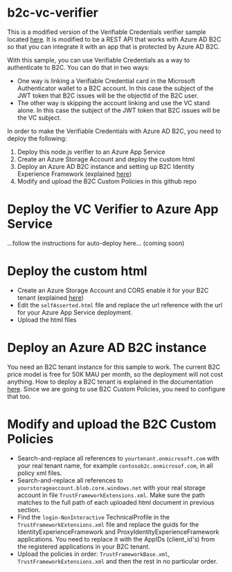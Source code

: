 # b2c-vc-verifier

This is a modified version of the Verifiable Credentials verifier sample located [here](https://github.com/Azure-Samples/active-directory-verifiable-credentials/tree/main/verifier). It is modified to be a REST API that works with Azure AD B2C so that you can integrate it with an app that is protected by Azure AD B2C.

With this sample, you can use Verifiable Credentials as a way to authenticate to B2C. You can do that in two ways:
- One way is linking a Verifiable Credential card in the Microsoft Authenticator wallet to a B2C account. In this case the subject of the JWT token that B2C issues will be the objectId of the B2C user. 
- The other way is skipping the account linking and use the VC stand alone. In this case the subject of the JWT token that B2C issues will be the VC subject. 

In order to make the Verifiable Credentials with Azure AD B2C, you need to deploy the following:

1. Deploy this node.js verifier to an Azure App Service
1. Create an Azure Storage Account and deploy the custom html
1. Deploy an Azure AD B2C instance and setting up B2C Identity Experience Framework (explained [here](https://docs.microsoft.com/en-us/azure/active-directory-b2c/custom-policy-get-started))
1. Modify and upload the B2C Custom Policies in this github repo

# Deploy the VC Verifier to Azure App Service

...follow the instructions for auto-deploy here... (coming soon)

# Deploy the custom html

- Create an Azure Storage Account and CORS enable it for your B2C tenant (explained [here](https://docs.microsoft.com/en-us/azure/active-directory-b2c/customize-ui-with-html?pivots=b2c-user-flow#2-create-an-azure-blob-storage-account))
- Edit the `selfAsserted.html` file and replace the url reference with the url for your Azure App Service deployment.
- Upload the html files

# Deploy an Azure AD B2C instance

You need an B2C tenant instance for this sample to work. The current B2C price model is free for 50K MAU per month, so the deployment will not cost anything. How to deploy a B2C tenant is explained in the documentation [here](https://docs.microsoft.com/en-us/azure/active-directory-b2c/custom-policy-get-started). Since we are going to use B2C Custom Policies, you need to configure that too.

# Modify and upload the B2C Custom Policies

- Search-and-replace all references to `yourtenant.onmicrosoft.com` with your real tenant name, for example `contosob2c.onmicrosof.com`, in all policy xml files.
- Search-and-replace all references to `yourstorageaccount.blob.core.windows.net` with your real storage account in file `TrustFrameworkExtensions.xml`. Make sure the path matches to the full path of each uploaded html document in previous section.
- Find the `login-NonInteractive` TechnicalProfile in the `TrustFrameworkExtensions.xml` file and replace the guids for the IdentityExperienceFramework and ProxyIdentityExperienceFramework applications. You need to replace it with the AppIDs (client_id's) from the registered applications in your B2C tenant.
- Upload the policies in order: `TrustFrameworkBase.xml`, `TrustFrameworkExtensions.xml` and then the rest in no particular order.
